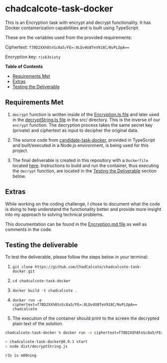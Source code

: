 # chadcalcote-task-docker

This is an Encryption task with encrypt and decrypt functionality. It has Docker containerization capabilities and is built using TypeScript.

These are the variables used from the provided requirements:

Ciphertext: `f78D2XXh8tnSc8a5/FE=:0LDv4U8TeV918C/NvPLOpA==`

Encryption key: `risk3sixty`

**Table of Contents**
  * [Requirements Met](#Requirements-Met)
  * [Extras](#Extras)
  * [Testing the Deliverable](#Testing-the-Deliverable)

## Requirements Met

1. `decrypt` function is written inside of the [Encryption.ts file](https://github.com/ChadCalcote/chadcalcote-task-docker/blob/master/src/libs/Encryption.ts) and later used in the [decryptString.ts file](https://github.com/ChadCalcote/chadcalcote-task-docker/blob/master/src/decryptString.ts) in the src/ directory. This is the inverse of our `encrypt` function. The decryption process takes the same secret key (private) and ciphertext as input to decipher the original data.
  
2. The source code from [candidate-task-docker](https://github.com/risk3sixty/candidate-task-docker), provided in TypeScript and built/executed in a Node.js environment, is being used for this project.
   
3. The final deliverable is created in this repository with a `Dockerfile` located [here](https://github.com/ChadCalcote/chadcalcote-task-docker/blob/master/Dockerfile). Instructions to build and run the container, thus executing the `decrypt` function, are located in the [Testing the Deliverable](#Testing-the-Deliverable) section below.

## Extras

While working on the coding challenge, I chose to document what the code is doing to help understand the functionality better and provide more insight into my approach to solving technical problems.

This documentation can be found in the [Encryption.md file](https://github.com/ChadCalcote/chadcalcote-task-docker/blob/master/src/libs/Encryption.md) as well as comments in the code.

## Testing the deliverable

To test the deliverable, please follow the steps below in your terminal:

1. `git clone https://github.com/ChadCalcote/chadcalcote-task-docker.git`

2. `cd chadcalcote-task-docker` 
 
3.  `docker build -t chadcalcote .`

4.  `docker run -e ciphertext=f78D2XXh8tnSc8a5/FE=:0LDv4U8TeV918C/NvPLOpA== chadcalcote`

5. The execution of the container should print to the screen the decrypted plain text of the solution.

```sh
chadcalcote-task-docker % docker run -e ciphertext=f78D2XXh8tnSc8a5/FE=:0LDv4U8TeV918C/NvPLOpA== chadcalcote

> chadcalcote-task-docker@0.0.1 start
> node dist/decryptString.js

r3s is m00ning
```
